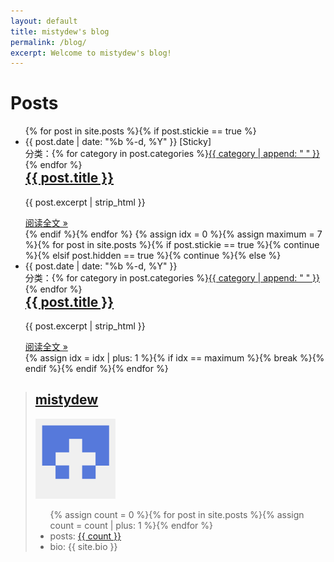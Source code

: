 ```yaml
---
layout: default
title: mistydew's blog
permalink: /blog/
excerpt: Welcome to mistydew's blog!
---
```


<div class="home-left">
  <h1 class="page-heading">Posts</h1>
  <ul class="post-list">
    <!-- This loops through the site posts for sticky -->{% for post in site.posts %}{% if post.stickie == true %}
    <li>
      <span class="post-meta">{{ post.date | date: "%b %-d, %Y" }} [Sticky]</span>
      <span style="float:right;">分类：{% for category in post.categories %}<a class="category" href="{{ site.category }}#{{ category }}-ref">{{ category | append: " " }}</a>{% endfor %}</span>
      <h2>
        <a class="post-link" href="{{ post.url }}">{{ post.title }}</a>
      </h2>
      <div class="excerpt">
        <p>{{ post.excerpt | strip_html }}</p>
      </div>
      <footer>
        <a class="readmore" href="{{ post.url }}">阅读全文 &raquo;</a>
      </footer>
    </li>{% endif %}{% endfor %}
    <!-- This loops through the site posts -->{% assign idx = 0 %}{% assign maximum = 7 %}{% for post in site.posts %}{% if post.stickie == true %}{% continue %}{% elsif post.hidden == true %}{% continue %}{% else %}
    <li>
      <span class="post-meta">{{ post.date | date: "%b %-d, %Y" }}</span>
      <span style="float:right;">分类：{% for category in post.categories %}<a class="category" href="{{ site.category }}#{{ category }}-ref">{{ category | append: " " }}</a>{% endfor %}</span>
      <h2>
        <a class="post-link" href="{{ post.url }}">{{ post.title }}</a>
      </h2>
      <div class="excerpt">
        <p>{{ post.excerpt | strip_html }}</p>
      </div>
      <footer>
        <a class="readmore" href="{{ post.url }}">阅读全文 &raquo;</a>
      </footer>
    </li>{% assign idx = idx | plus: 1 %}{% if idx == maximum %}{% break %}{% endif %}{% endif %}{% endfor %}
  </ul>
</div>
<div class="home-right">
  <script src='https://www.intensedebate.com/widgets/acctComment/{{ site.site_id }}/4' defer="defer" type='text/javascript'> </script>
  <blockquote class="profile">
    <h2><a href="{{ site.about }}" title="袁子晨">mistydew</a></h2>
    <div>
      <a href="https://github.com/{{ site.github }}" target="_blank"><img class="border" height="128" width="128" alt="@mistydew" src="/assets/images/avatar/29818825.png"></a>
    </div>
    <ul>{% assign count = 0 %}{% for post in site.posts %}{% assign count = count | plus: 1 %}{% endfor %}
      <li>posts: <a href="{{ site.archive }}">{{ count }}</a></li>
      <li>bio: {{ site.bio }}</li>
    </ul>
  </blockquote>
  <script type='text/javascript' defer='defer' src='https://www.intensedebate.com/widgets/blogStats/{{ site.site_id }}'></script>
</div>